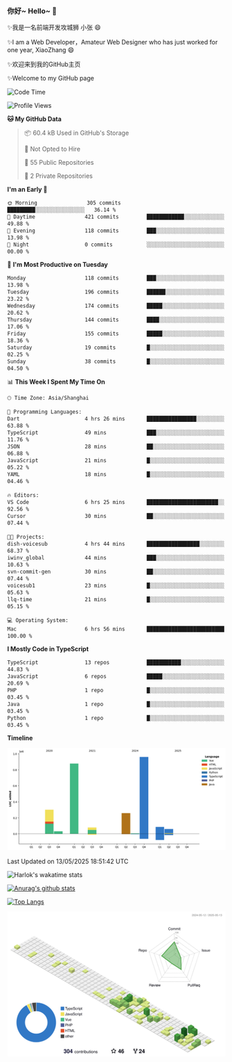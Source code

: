### 你好~ Hello~ 👋

✨我是一名前端开发攻城狮 小张 😄

✨I am a Web Developer，Amateur Web Designer who has just worked for one year, XiaoZhang 😄

✨欢迎来到我的GitHub主页

✨Welcome to my GitHub page
<!--
**7148505/7148505** is a ✨ _special_ ✨ repository because its `README.md` (this file) appears on your GitHub profile.

Here are some ideas to get you started:

- 🔭 I’m currently working on ...
- 🌱 I’m currently learning ...
- 👯 I’m looking to collaborate on ...
- 🤔 I’m looking for help with ...
- 💬 Ask me about ...
- 📫 How to reach me: ...
- 😄 Pronouns: ...
- ⚡ Fun fact: ...
-->

<!--START_SECTION:waka-->
![Code Time](http://img.shields.io/badge/Code%20Time-2%2C669%20hrs%209%20mins-blue)

![Profile Views](http://img.shields.io/badge/Profile%20Views-0-blue)

**🐱 My GitHub Data** 

> 📦 60.4 kB Used in GitHub's Storage 
 > 
> 🚫 Not Opted to Hire
 > 
> 📜 55 Public Repositories 
 > 
> 🔑 2 Private Repositories 
 > 
**I'm an Early 🐤** 

```text
🌞 Morning                305 commits         █████████░░░░░░░░░░░░░░░░   36.14 % 
🌆 Daytime                421 commits         ████████████░░░░░░░░░░░░░   49.88 % 
🌃 Evening                118 commits         ███░░░░░░░░░░░░░░░░░░░░░░   13.98 % 
🌙 Night                  0 commits           ░░░░░░░░░░░░░░░░░░░░░░░░░   00.00 % 
```
📅 **I'm Most Productive on Tuesday** 

```text
Monday                   118 commits         ███░░░░░░░░░░░░░░░░░░░░░░   13.98 % 
Tuesday                  196 commits         ██████░░░░░░░░░░░░░░░░░░░   23.22 % 
Wednesday                174 commits         █████░░░░░░░░░░░░░░░░░░░░   20.62 % 
Thursday                 144 commits         ████░░░░░░░░░░░░░░░░░░░░░   17.06 % 
Friday                   155 commits         █████░░░░░░░░░░░░░░░░░░░░   18.36 % 
Saturday                 19 commits          █░░░░░░░░░░░░░░░░░░░░░░░░   02.25 % 
Sunday                   38 commits          █░░░░░░░░░░░░░░░░░░░░░░░░   04.50 % 
```


📊 **This Week I Spent My Time On** 

```text
🕑︎ Time Zone: Asia/Shanghai

💬 Programming Languages: 
Dart                     4 hrs 26 mins       ████████████████░░░░░░░░░   63.88 % 
TypeScript               49 mins             ███░░░░░░░░░░░░░░░░░░░░░░   11.76 % 
JSON                     28 mins             ██░░░░░░░░░░░░░░░░░░░░░░░   06.88 % 
JavaScript               21 mins             █░░░░░░░░░░░░░░░░░░░░░░░░   05.22 % 
YAML                     18 mins             █░░░░░░░░░░░░░░░░░░░░░░░░   04.46 % 

🔥 Editors: 
VS Code                  6 hrs 25 mins       ███████████████████████░░   92.56 % 
Cursor                   30 mins             ██░░░░░░░░░░░░░░░░░░░░░░░   07.44 % 

🐱‍💻 Projects: 
dish-voicesub            4 hrs 44 mins       █████████████████░░░░░░░░   68.37 % 
iwinv_global             44 mins             ███░░░░░░░░░░░░░░░░░░░░░░   10.63 % 
svn-commit-gen           30 mins             ██░░░░░░░░░░░░░░░░░░░░░░░   07.44 % 
voicesub1                23 mins             █░░░░░░░░░░░░░░░░░░░░░░░░   05.63 % 
llq-time                 21 mins             █░░░░░░░░░░░░░░░░░░░░░░░░   05.15 % 

💻 Operating System: 
Mac                      6 hrs 56 mins       █████████████████████████   100.00 % 
```

**I Mostly Code in TypeScript** 

```text
TypeScript               13 repos            ███████████░░░░░░░░░░░░░░   44.83 % 
JavaScript               6 repos             █████░░░░░░░░░░░░░░░░░░░░   20.69 % 
PHP                      1 repo              █░░░░░░░░░░░░░░░░░░░░░░░░   03.45 % 
Java                     1 repo              █░░░░░░░░░░░░░░░░░░░░░░░░   03.45 % 
Python                   1 repo              █░░░░░░░░░░░░░░░░░░░░░░░░   03.45 % 
```



**Timeline**

![Lines of Code chart](https://raw.githubusercontent.com/littleCareless/littleCareless/master/assets/bar_graph.png)


 Last Updated on 13/05/2025 18:51:42 UTC
<!--END_SECTION:waka-->
![Harlok's wakatime stats](https://github-readme-stats.vercel.app/api/wakatime?username=littleCareless)

[![Anurag's github stats](https://github-readme-stats.vercel.app/api?username=littleCareless)](https://github.com/anuraghazra/github-readme-stats)

[![Top Langs](https://github-readme-stats.vercel.app/api/top-langs/?username=littleCareless&layout=compact)](https://github.com/anuraghazra/github-readme-stats)

![](./profile-3d-contrib/profile-green-animate.svg)
